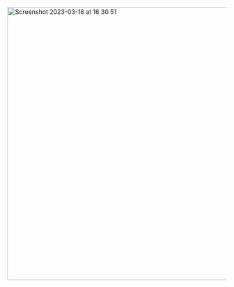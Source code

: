 <img width="627" alt="Screenshot 2023-03-18 at 16 30 51" src="https://user-images.githubusercontent.com/95253429/226136993-5e934f95-6fc3-4c9f-bd73-7eec6697e3fa.png">
